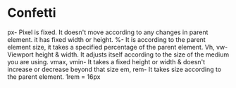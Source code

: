 # Confetti
px- Pixel is fixed. It doesn't move according to any changes in parent element. it has fixed width or height. 
%- It is according to the parent element size, it takes a specified percentage of the parent element.
Vh, vw- Viewport height & width. It adjusts itself according to the size of the medium you are using.
vmax, vmin- It takes a fixed height or width & doesn't increase or decrease beyond that size
em, rem- It takes size according to the parent element. 1rem = 16px
